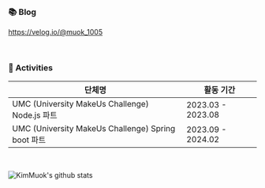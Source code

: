  <br/> 



### 📚 Blog
https://velog.io/@muok_1005

</br>

### 📡 Activities
| 단체명 | 활동 기간 |
| --- | --- |
| UMC (University MakeUs Challenge) Node.js 파트| 2023.03 - 2023.08 |
| UMC (University MakeUs Challenge) Spring boot 파트| 2023.09 - 2024.02 |

</br>

![KimMuok's github stats](https://github-readme-stats.vercel.app/api?username=Muokok&show_icons=true&theme=radical)
